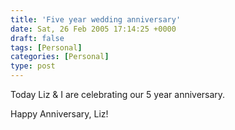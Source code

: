 ```yaml
---
title: 'Five year wedding anniversary'
date: Sat, 26 Feb 2005 17:14:25 +0000
draft: false
tags: [Personal]
categories: [Personal]
type: post
---
```


Today Liz & I are celebrating our 5 year anniversary.

Happy Anniversary, Liz!